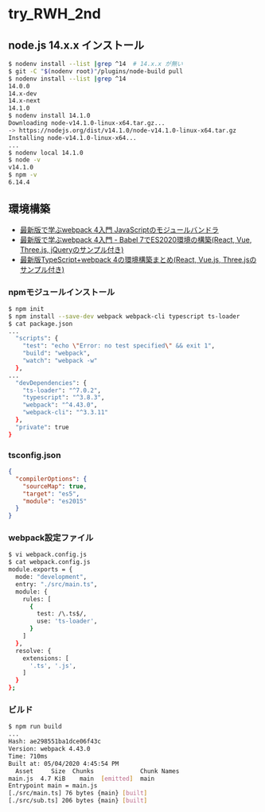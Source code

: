 # try_RWH_2nd

## node.js 14.x.x インストール

```bash
$ nodenv install --list |grep ^14  # 14.x.x が無い
$ git -C "$(nodenv root)"/plugins/node-build pull
$ nodenv install --list |grep ^14
14.0.0
14.x-dev
14.x-next
14.1.0
$ nodenv install 14.1.0
Downloading node-v14.1.0-linux-x64.tar.gz...
-> https://nodejs.org/dist/v14.1.0/node-v14.1.0-linux-x64.tar.gz
Installing node-v14.1.0-linux-x64...
...
$ nodenv local 14.1.0
$ node -v
v14.1.0
$ npm -v
6.14.4
```

## 環境構築

- [最新版で学ぶwebpack 4入門
JavaScriptのモジュールバンドラ](https://ics.media/entry/12140/)
- [最新版で学ぶwebpack 4入門 - Babel 7でES2020環境の構築(React, Vue, Three.js, jQueryのサンプル付き)](https://ics.media/entry/16028/)
- [最新版TypeScript+webpack 4の環境構築まとめ(React, Vue.js, Three.jsのサンプル付き)](https://ics.media/entry/16329/)

### npmモジュールインストール

```bash
$ npm init
$ npm install --save-dev webpack webpack-cli typescript ts-loader
$ cat package.json
...
  "scripts": {
    "test": "echo \"Error: no test specified\" && exit 1",
    "build": "webpack",
    "watch": "webpack -w"
  },
...
  "devDependencies": {
    "ts-loader": "^7.0.2",
    "typescript": "^3.8.3",
    "webpack": "^4.43.0",
    "webpack-cli": "^3.3.11"
  },
  "private": true
}
```

### tsconfig.json

```json
{
  "compilerOptions": {
    "sourceMap": true,
    "target": "es5",
    "module": "es2015"
  }
}
```

### webpack設定ファイル

```bash
$ vi webpack.config.js
$ cat webpack.config.js
module.exports = {
  mode: "development",
  entry: "./src/main.ts",
  module: {
    rules: [
      {
        test: /\.ts$/,
        use: 'ts-loader',
      }
    ]
  },
  resolve: {
    extensions: [
      '.ts', '.js',
    ]
  }
};
```

### ビルド

```bash
$ npm run build
...
Hash: ae298551ba1dce06f43c
Version: webpack 4.43.0
Time: 710ms
Built at: 05/04/2020 4:45:54 PM
  Asset     Size  Chunks             Chunk Names
main.js  4.7 KiB    main  [emitted]  main
Entrypoint main = main.js
[./src/main.ts] 76 bytes {main} [built]
[./src/sub.ts] 206 bytes {main} [built]
```
